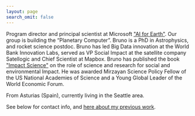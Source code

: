 ```yaml
---
layout: page
search_omit: false
---
```



Program director and principal scientist at Microsoft ["AI for Earth"](https://www.microsoft.com/en-us/ai/ai-for-earth). Our group is building the “Planetary Computer”. Bruno is a PhD in Astrophysics, and rocket science postdoc. Bruno has led Big Data innovation at the World Bank Innovation Labs, served as VP Social Impact at the satellite company Satellogic and Chief Scientist at Mapbox. Bruno has published the book ["Impact Science"](https://www.amazon.com/gp/product/B07SN1L4L2/ref=dbs_a_def_rwt_bibl_vppi_i1) on the role of science and research for social and environmental Impact. He was awarded Mirzayan Science Policy Fellow of the US National Academies of Science and a Young Global Leader of the World Economic Forum.


From Asturias (Spain), currently living in the Seattle area.

See below for contact info, and [here about my previous work](/work).
